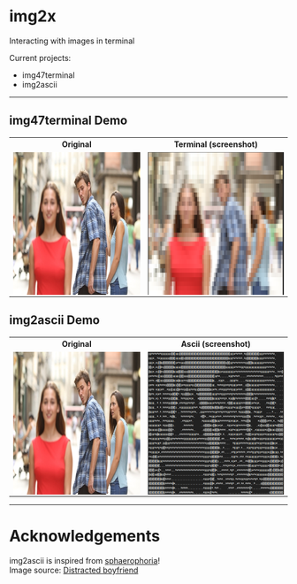 # img2x
Interacting with images in terminal
  
Current projects:
- img47terminal
- img2ascii

---
## img47terminal Demo
<table>
<th style="text-align:center">Original</th>
<th style="text-align:center">Terminal (screenshot)</th>
</tr>
<tr>
<td><img src="test.jpg" align=left width=387 height=258></td>
<td><img src="test_term.png" align=right width=387 height=258></td>
</tr>
</table>

## img2ascii Demo
<table>
<th style="text-align:center">Original</th>
<th style="text-align:center">Ascii (screenshot)</th>
</tr>
<tr>
<td><img src="test.jpg" align=left width=387 height=258></td>
<td><img src="test_ascii_ss.png" align=right width=387 height=258></td>
</tr>
</table> 

--- 
# Acknowledgements
img2ascii is inspired from [sphaerophoria](https://www.twitch.tv/sphaerophoria)!  
Image source: [Distracted boyfriend](https://en.wikipedia.org/wiki/Distracted_boyfriend)